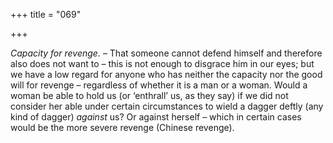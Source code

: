 +++
title = "069"

+++

*Capacity for revenge.* – That someone cannot defend himself and therefore also does not want to – this is not enough to disgrace him in our eyes; but we have a low regard for anyone who has neither the capacity nor the good will for revenge – regardless of whether it is a man or a woman. Would a woman be able to hold us \(or ‘enthrall’ us, as they say\) if we did not consider her able under certain circumstances to wield a dagger deftly \(any kind of dagger\) *against* us? Or against herself – which in certain cases would be the more severe revenge \(Chinese revenge\).


